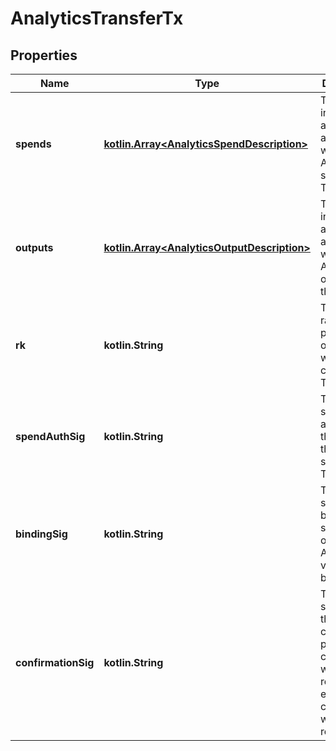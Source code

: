
# AnalyticsTransferTx

## Properties
Name | Type | Description | Notes
------------ | ------------- | ------------- | -------------
**spends** | [**kotlin.Array&lt;AnalyticsSpendDescription&gt;**](AnalyticsSpendDescription.md) | The information and Proofs associated with the Assets spent in the Transfer |  [optional]
**outputs** | [**kotlin.Array&lt;AnalyticsOutputDescription&gt;**](AnalyticsOutputDescription.md) | The information and Proofs associated with the Assets output from the Transfer |  [optional]
**rk** | **kotlin.String** | The re-randomized public key of the Wallet which created the Transfer |  [optional]
**spendAuthSig** | **kotlin.String** | The signature authorizing the spend of the Assets spent in the Transfer |  [optional]
**bindingSig** | **kotlin.String** | The signature binding the spent and output Assets and verifying the balance |  [optional]
**confirmationSig** | **kotlin.String** | The signature of the confirming party if a confirmation was requested; empty if no confirmation was requested |  [optional]



